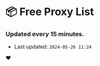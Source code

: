 # :package: Free Proxy List
### Updated every 15 minutes.

- Last updated: `2024-05-26 11:24`

:heart:
